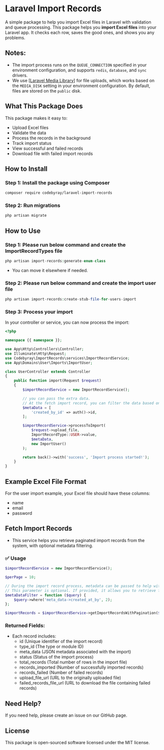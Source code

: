 # Laravel Import Records

A simple package to help you import Excel files in Laravel with validation and queue processing.
This package helps you **import Excel files** into your Laravel app. It checks each row, saves the good ones, and shows you any problems.

## Notes:
- The import process runs on the `QUEUE_CONNECTION` specified in your environment configuration, and supports `redis`, `database`, and `sync` drivers.
- We use [[Laravel Media Library](https://github.com/spatie/laravel-medialibrary)] for file uploads, which works based on the `MEDIA_DISK` setting in your environment configuration. By default, files are stored on the `public` disk.

## What This Package Does

This package makes it easy to:
- Upload Excel files
- Validate the data
- Process the records in the background
- Track import status
- View successful and failed records
- Download file with failed import records

## How to Install

### Step 1: Install the package using Composer

```bash
composer require codebyray/laravel-import-records
```

### Step 2: Run migrations

```bash
php artisan migrate
```

## How to Use

### Step 1: Please run below command and create the ImportRecordTypes file
```php
php artisan import-records:generate-enum-class
```
- You can move it elsewhere if needed.


### Step 2: Please run below command and create the import user file
```php
php artisan import-records:create-stub-file-for-users-import
```

### Step 3: Process your import
In your controller or service, you can now process the import:

```php
<?php

namespace {{ namespace }};

use App\Http\Controllers\Controller;
use Illuminate\Http\Request;
use Codebyray\ImportRecords\services\ImportRecordService;
use App\Domains\User\Imports\ImportUser;

class UserController extends Controller
{
    public function import(Request $request)
    {
        $importRecordService = new ImportRecordService();

        // you can pass the extra data.
        // At the fetch import record, you can filter the data based on this extra data.
        $metaData = [
            'created_by_id' => auth()->id,
        ];

        $importRecordService->processToImport(
            $request->upload_file,
            ImportRecordType::USER->value,
            $metaData,
            new ImportUser()
        );

        return back()->with('success', 'Import process started!');
    }
}
```

## Example Excel File Format

For the user import example, your Excel file should have these columns:
- name
- email
- password

## Fetch Import Records

- This service helps you retrieve paginated import records from the system, with optional metadata filtering.

### ✅ Usage
```php
$importRecordService = new ImportRecordService();

$perPage = 10;

// During the import record process, metadata can be passed to help with filtering.
// This parameter is optional. If provided, it allows you to retrieve filtered data based on the metadata.
$metaDataFilter = function ($query) {
    $query->where('meta_data->created_at_by', 2);
};

$importRecords = $importRecordService->getImportRecordsWithPagination($perPage, $metaDataFilter);
```

### Returned Fields:
- Each record includes:
    - id (Unique identifier of the import record)
    - type_id (The type or module ID)
    - meta_data (JSON metadata associated with the import)
    - status (Status of the import process)
    - total_records (Total number of rows in the import file)
    - records_imported (Number of successfully imported records)
    - records_failed (Number of failed records)
    - upload_file_url (URL to the originally uploaded file)
    - failed_records_file_url (URL to download the file containing failed records)

## Need Help?

If you need help, please create an issue on our GitHub page.

## License

This package is open-sourced software licensed under the MIT license.
